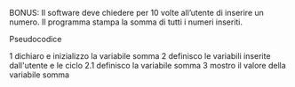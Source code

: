 BONUS:
Il software deve chiedere per 10 volte all’utente di inserire un numero.
Il programma stampa la somma di tutti i numeri inseriti.

Pseudocodice

1 dichiaro e inizializzo la variabile somma
2 definisco le variabili inserite dall'utente e le ciclo
2.1 definisco la variabile somma
3 mostro il valore della variabile somma